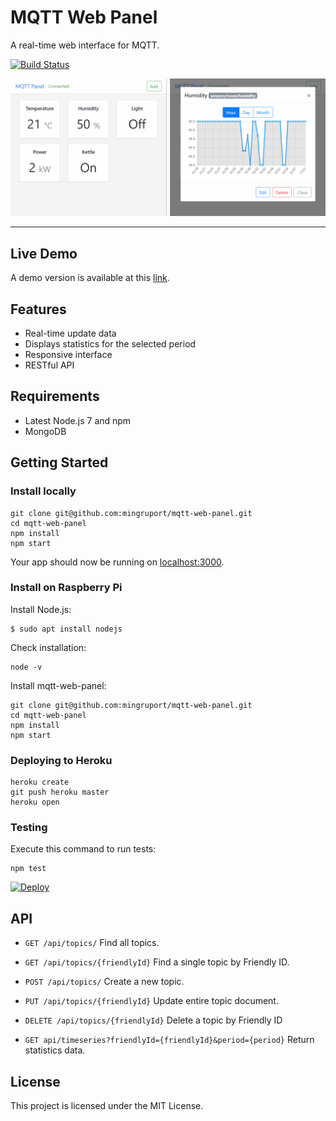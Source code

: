 # MQTT Web Panel
A real-time web interface for MQTT.

[![Build Status](https://travis-ci.org/mingruport/mqtt-web-panel.svg?branch=master)](https://travis-ci.org/mingruport/mqtt-web-panel)

![Screencapture](screen.png)

---

## Live Demo
A demo version is available at this [link](https://mqtt-panel-demo.herokuapp.com/).
 
## Features
* Real-time update data
* Displays statistics for the selected period
* Responsive interface
* RESTful API

## Requirements
* Latest Node.js 7 and npm
* MongoDB

## Getting Started
### Install locally
```
git clone git@github.com:mingruport/mqtt-web-panel.git
cd mqtt-web-panel
npm install
npm start
```
Your app should now be running on [localhost:3000](localhost:3000).

### Install on Raspberry Pi

Install Node.js:
```
$ sudo apt install nodejs
 ```
Check installation:
 ```
node -v
```
Install mqtt-web-panel:
```
git clone git@github.com:mingruport/mqtt-web-panel.git
cd mqtt-web-panel
npm install
npm start
```

### Deploying to Heroku
```
heroku create
git push heroku master
heroku open
```

### Testing

Execute this command to run tests:
```
npm test
```

[![Deploy](https://www.herokucdn.com/deploy/button.svg)](https://heroku.com/deploy?template=https://github.com/mingruport/mqtt-web-panel)
## API
* ```GET /api/topics/``` Find all topics.
* ```GET /api/topics/{friendlyId}``` 	Find a single topic by Friendly ID.
* ```POST /api/topics/``` Create a new topic.
* ```PUT /api/topics/{friendlyId}``` Update entire topic document.
* ```DELETE /api/topics/{friendlyId}``` Delete a topic by Friendly ID

* ```GET api/timeseries?friendlyId={friendlyId}&period={period}``` Return statistics data.

## License
This project is licensed under the MIT License.
